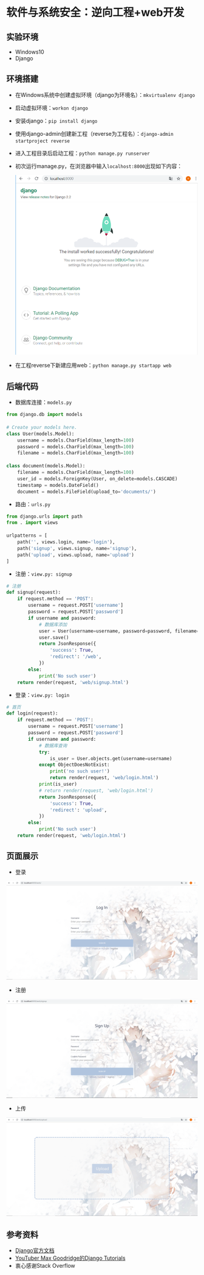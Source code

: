 # 软件与系统安全：逆向工程+web开发

## 实验环境

- Windows10
- Django

## 环境搭建

- 在Windows系统中创建虚拟环境（django为环境名）：`mkvirtualenv django`

- 启动虚拟环境：`workon django`

- 安装django：`pip install django`

- 使用django-admin创建新工程（reverse为工程名）：`django-admin startproject reverse`

- 进入工程目录后启动工程：`python manage.py runserver`

- 初次运行manage.py，在浏览器中输入`localhost:8000`出现如下内容：

  ![](images/firstrun.png)

- 在工程reverse下新建应用web：`python manage.py startapp web`

## 后端代码

- 数据库连接：`models.py`

```python
from django.db import models

# Create your models here.
class User(models.Model):
    username = models.CharField(max_length=100)
    password = models.CharField(max_length=100)
    filename = models.CharField(max_length=100)

class document(models.Model):
    filename = models.CharField(max_length=100)
    user_id = models.ForeignKey(User, on_delete=models.CASCADE)
    timestamp = models.DateField()
    document = models.FileField(upload_to='documents/')
```

- 路由：`urls.py`

```python
from django.urls import path
from . import views

urlpatterns = [
    path('', views.login, name='login'),
    path('signup', views.signup, name='signup'),
    path('upload', views.upload, name='upload')
]
```

- 注册：`view.py: signup`

```python
# 注册
def signup(request):
    if request.method == 'POST':
        username = request.POST['username']
        password = request.POST['password']
        if username and password:
            # 数据库添加
            user = User(username=username, password=password, filename='')
            user.save()
            return JsonResponse({
                'success': True,
                'redirect': '/web',
            })
        else:
            print('No such user')
    return render(request, 'web/signup.html')
```

- 登录：`view.py: login`

```python
# 首页
def login(request):
    if request.method == 'POST':
        username = request.POST['username']
        password = request.POST['password']
        if username and password:
            # 数据库查询
            try:
                is_user = User.objects.get(username=username)
            except ObjectDoesNotExist:
                print('no such user!')
                return render(request, 'web/login.html')
            print(is_user)
            # return render(request, 'web/login.html')
            return JsonResponse({
                'success': True,
                'redirect': 'upload',
            })
        else:
            print('No such user')
    return render(request, 'web/login.html')
```



## 页面展示

- 登录

![](images/login.png)

- 注册

![](images/signup.png)

- 上传

![](images/upload.png)



## 参考资料

- [Django官方文档](https://docs.djangoproject.com/zh-hans/2.2/)
- [YouTuber Max Goodridge的Django Tutorials](https://www.youtube.com/playlist?list=PLw02n0FEB3E3VSHjyYMcFadtQORvl1Ssj)
- 衷心感谢Stack Overflow